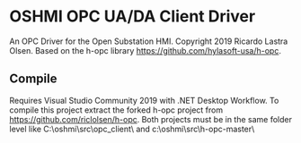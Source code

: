OSHMI OPC UA/DA Client Driver
==============

An OPC Driver for the Open Substation HMI. 
Copyright 2019 Ricardo Lastra Olsen.
Based on the h-opc library https://github.com/hylasoft-usa/h-opc.

## Compile

Requires Visual Studio Community 2019 with .NET Desktop Workflow.
To compile this project extract the forked h-opc project from https://github.com/riclolsen/h-opc.
Both projects must be in the same folder level like
C:\oshmi\src\opc_client\ and c:\oshmi\src\h-opc-master\
